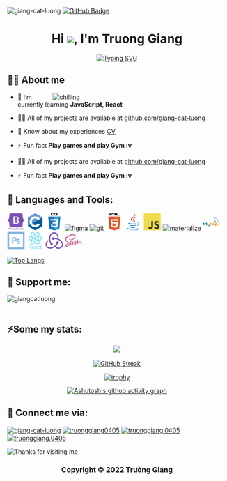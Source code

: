 <p align="left"> <img src="https://komarev.com/ghpvc/?username=giang-cat-luong&label=Profile%20views&color=0e75b6&style=flat" alt="giang-cat-luong" /> <a href="https://github.com/SubhamRaoniar28?tab=followers"><img src="https://img.shields.io/github/followers/giang-cat-luong?label=Followers&style=social" alt="GitHub Badge"></a></p>
<h1 align="center" color="red">Hi <img src="https://raw.githubusercontent.com/aemmadi/aemmadi/master/wave.gif" width="30">, I'm Truong Giang</h1>
<p align="center">
  <a href="https://git.io/typing-svg"><img src="https://readme-typing-svg.demolab.com?font=Fira+Code&size=19&pause=1000&color=F7E9EB&background=FF200100&multiline=true&width=470&lines=Feeling+with+music+-+Chilling+with+coding" alt="Typing SVG" /></a>
</p>

## 🙋‍♂️ About me

<img align="right" alt="chilling" width="400" src="https://s3.amazonaws.com/media.thecrimson.com/photos/2021/04/28/003206_1350233.gif">

- 🌱 I’m currently learning **JavaScript, React**

- 👨‍💻 All of my projects are available at [github.com/giang-cat-luong](https://github.com/giang-cat-luong?tab=repositories)

- 📄 Know about my experiences [CV](https://github.com/giang-cat-luong/CV)

- ⚡ Fun fact **Play games and play Gym :v**

- 👨‍💻 All of my projects are available at [github.com/giang-cat-luong](github.com/giang-cat-luong)

- ⚡ Fun fact **Play games and play Gym :v**



## 🚀 Languages and Tools:
<p align="left"> <a href="https://getbootstrap.com" target="_blank" rel="noreferrer"> <img src="https://raw.githubusercontent.com/devicons/devicon/master/icons/bootstrap/bootstrap-plain-wordmark.svg" alt="bootstrap" width="40" height="40"/> </a> <a href="https://www.cprogramming.com/" target="_blank" rel="noreferrer"> <img src="https://raw.githubusercontent.com/devicons/devicon/master/icons/c/c-original.svg" alt="c" width="40" height="40"/> </a> <a href="https://www.w3schools.com/css/" target="_blank" rel="noreferrer"> <img src="https://raw.githubusercontent.com/devicons/devicon/master/icons/css3/css3-original-wordmark.svg" alt="css3" width="40" height="40"/> </a> <a href="https://www.figma.com/" target="_blank" rel="noreferrer"> <img src="https://www.vectorlogo.zone/logos/figma/figma-icon.svg" alt="figma" width="40" height="40"/> </a> <a href="https://git-scm.com/" target="_blank" rel="noreferrer"> <img src="https://www.vectorlogo.zone/logos/git-scm/git-scm-icon.svg" alt="git" width="40" height="40"/> </a> <a href="https://www.w3.org/html/" target="_blank" rel="noreferrer"> <img src="https://raw.githubusercontent.com/devicons/devicon/master/icons/html5/html5-original-wordmark.svg" alt="html5" width="40" height="40"/> </a> <a href="https://www.java.com" target="_blank" rel="noreferrer"> <img src="https://raw.githubusercontent.com/devicons/devicon/master/icons/java/java-original.svg" alt="java" width="40" height="40"/> </a> <a href="https://developer.mozilla.org/en-US/docs/Web/JavaScript" target="_blank" rel="noreferrer"> <img src="https://raw.githubusercontent.com/devicons/devicon/master/icons/javascript/javascript-original.svg" alt="javascript" width="40" height="40"/> </a> <a href="https://materializecss.com/" target="_blank" rel="noreferrer"> <img src="https://raw.githubusercontent.com/prplx/svg-logos/5585531d45d294869c4eaab4d7cf2e9c167710a9/svg/materialize.svg" alt="materialize" width="40" height="40"/> </a> <a href="https://www.mysql.com/" target="_blank" rel="noreferrer"> <img src="https://raw.githubusercontent.com/devicons/devicon/master/icons/mysql/mysql-original-wordmark.svg" alt="mysql" width="40" height="40"/> </a> <a href="https://www.photoshop.com/en" target="_blank" rel="noreferrer"> <img src="https://raw.githubusercontent.com/devicons/devicon/master/icons/photoshop/photoshop-line.svg" alt="photoshop" width="40" height="40"/> </a> <a href="https://reactjs.org/" target="_blank" rel="noreferrer"> <img src="https://raw.githubusercontent.com/devicons/devicon/master/icons/react/react-original-wordmark.svg" alt="react" width="40" height="40"/> </a> <a href="https://redux.js.org" target="_blank" rel="noreferrer"> <img src="https://raw.githubusercontent.com/devicons/devicon/master/icons/redux/redux-original.svg" alt="redux" width="40" height="40"/> </a> <a href="https://sass-lang.com" target="_blank" rel="noreferrer"> <img src="https://raw.githubusercontent.com/devicons/devicon/master/icons/sass/sass-original.svg" alt="sass" width="40" height="40"/> </a> </p>

[![Top Langs](https://github-readme-stats.vercel.app/api/top-langs/?username=giang-cat-luong&theme=dracula&layout=compact)](https://github.com/anuraghazra/github-readme-stats)

## 🤹 Support me:
<p><a href="https://ko-fi.com/giangcatluong"> <img align="left" src="https://cdn.ko-fi.com/cdn/kofi3.png?v=3" height="50" width="210" alt="giangcatluong" /></a></p><br><br>



## ⚡Some my stats:
  
  
<div align="center">
<picture>
<source 
  srcset="https://github-readme-stats.vercel.app/api?username=giang-cat-luong&show_icons=true&theme=dracula"
  media="(prefers-color-scheme: dark)"
/>
<source
  srcset="https://github-readme-stats.vercel.app/api?username=giang-cat-luong&show_icons=true"
  media="(prefers-color-scheme: light), (prefers-color-scheme: no-preference)"
/>
<img src="https://github-readme-stats.vercel.app/api?username=anuraghazra&show_icons=true" />
</picture>

[![GitHub Streak](https://streak-stats.demolab.com?user=giang-cat-luong&theme=dracula&date_format=j%2Fn%5B%2FY%5D)](https://git.io/streak-stats)
  
[![trophy](https://github-profile-trophy.vercel.app/?username=giang-cat-luong&theme=dracula)](https://github.com/ryo-ma/github-profile-trophy)  

[![Ashutosh's github activity graph](https://activity-graph.herokuapp.com/graph?username=giang-cat-luong&bg_color=rogue&color=708090&line=24292e&point=24292e&area=true&hide_border=true)](https://github.com/ashutosh00710/github-readme-activity-graph) 
  
</div>



## 🤝 Connect me via:
<p align="left">
<a href="https://linkedin.com/in/giang-cat-luong" target="blank"><img align="center" src="https://raw.githubusercontent.com/rahuldkjain/github-profile-readme-generator/master/src/images/icons/Social/linked-in-alt.svg" alt="giang-cat-luong" height="30" width="40" /></a>
<a href="https://fb.com/truonggiang0405" target="blank"><img align="center" src="https://raw.githubusercontent.com/rahuldkjain/github-profile-readme-generator/master/src/images/icons/Social/facebook.svg" alt="truonggiang0405" height="30" width="40" /></a>
<a href="https://instagram.com/truonggiang.0405" target="blank"><img align="center" src="https://raw.githubusercontent.com/rahuldkjain/github-profile-readme-generator/master/src/images/icons/Social/instagram.svg" alt="truonggiang.0405" height="30" width="40" /></a>
 <a href="https://github.com/giang-cat-luong" target="blank"><img align="center" src="https://raw.githubusercontent.com/rahuldkjain/github-profile-readme-generator/master/src/images/icons/Social/github.svg" alt="truonggiang.0405" height="30" width="40" /></a>
</p>


<img height="120" alt="Thanks for visiting me" width="100%" src="https://raw.githubusercontent.com/BrunnerLivio/brunnerlivio/master/images/marquee.svg" />
<br />

<div align="center">
  
### Copyright &#169; 2022 Trường Giang

 </div>
